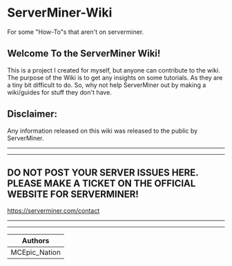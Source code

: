 # ServerMiner-Wiki
For some "How-To"s that aren't on serverminer.

## Welcome To the ServerMiner Wiki!
This is a project I created for myself, but anyone can contribute to the wiki.
The purpose of the Wiki is to get any insights on some tutorials. As they are a tiny bit difficult to do. So, why not help ServerMiner out by making a wiki/guides for stuff they don't have.

## Disclaimer:
Any information released on this wiki was released to the public by ServerMiner.

***

***

## DO NOT POST YOUR SERVER ISSUES HERE. PLEASE MAKE A TICKET ON THE OFFICIAL WEBSITE FOR SERVERMINER!
https://serverminer.com/contact

***

***

| Authors | 
| :---: |
| MCEpic_Nation |
